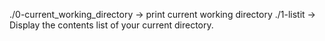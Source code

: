./0-current_working_directory -> print current working directory
./1-listit -> Display the contents list of your current directory.
